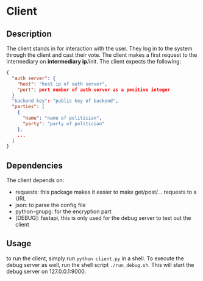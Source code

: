 # Client

## Description
The client stands in for interaction with the user. 
They log in to the system through the client and cast their vote. The client makes a first 
request to the intermediary on **intermediary ip**/init. The client expects the following:
```json
{
  "auth server": {
    "host": "host ip of auth server",
    "port": port number of auth server as a positive integer
  }
  "backend key": "public key of backend",
  "parties": [
    {
      "name": "name of politician",
      "party": "party of politician"
    },
    ...
  ]
}

```

## Dependencies
The client depends on:
* requests: this package makes it easier to make get/post/... requests to a URL
* json: to parse the config file
* python-gnupg: for the encryption part
* [DEBUG]: fastapi, this is only used for the debug server to test out the client

## Usage
to run the client, simply run `python client.py` in a shell. To execute the debug server as well, run the shell script
`./run_debug.sh`. This will start the debug server on 127.0.0.1:9000.
